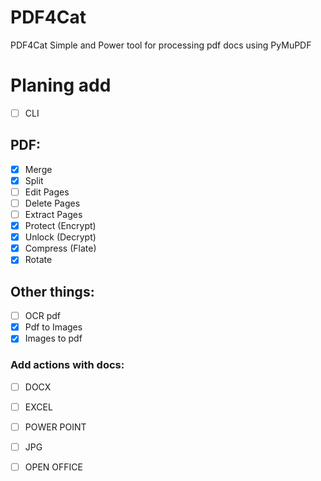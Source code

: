 # PDF4Cat
PDF4Cat Simple and Power tool for processing pdf docs using PyMuPDF

# Planing add
- [ ] CLI
## PDF:
- [X] Merge
- [X] Split
- [ ] Edit Pages
- [ ] Delete Pages
- [ ] Extract Pages
- [X] Protect (Encrypt)
- [X] Unlock (Decrypt)
- [X] Compress (Flate)
- [X] Rotate

## Other things:
- [ ] OCR pdf
- [X] Pdf to Images
- [X] Images to pdf
### Add actions with docs:
- [ ] DOCX
- [ ] EXCEL
- [ ] POWER POINT
- [ ] JPG
- [ ] OPEN OFFICE

